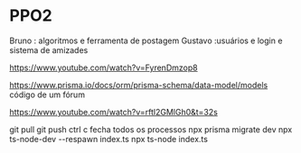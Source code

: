 # PPO2
Bruno : algoritmos e ferramenta de postagem
Gustavo :usuários e login e sistema de amizades


https://www.youtube.com/watch?v=FyrenDmzop8

https://www.prisma.io/docs/orm/prisma-schema/data-model/models código de um fórum

https://www.youtube.com/watch?v=rftl2GMlGh0&t=32s

git pull
git push
ctrl c fecha todos os processos
npx prisma migrate dev
npx ts-node-dev --respawn index.ts
npx ts-node index.ts